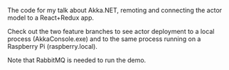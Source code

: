The code for my talk about Akka.NET, remoting and connecting the actor model to a React+Redux app.

Check out the two feature branches to see actor deployment to a local process (AkkaConsole.exe) and to the same process running on a Raspberry Pi (raspberry.local).

Note that RabbitMQ is needed to run the demo.

